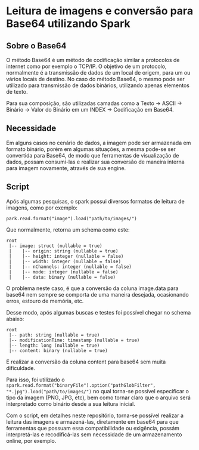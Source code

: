 # Leitura de imagens e conversão para Base64 utilizando Spark

## Sobre o Base64

O método Base64 é um método de codificação similar a protocolos de internet como por exemplo o TCP/IP. O objetivo de um protocolo, normalmente é a transmissão de dados de um local de origem, para um ou vários locais de destino. No caso do método Base64, o mesmo pode ser utilizado para transmissão de dados binários, utilizando apenas elementos de texto. 

Para sua composição, são utilizadas camadas como a Texto -> ASCII -> Binário -> Valor do Binário em um INDEX -> Codificação em Base64.

## Necessidade 

Em alguns casos no cenário de dados, a imagem pode ser armazenada em formato binário, porém em algumas situações, a mesma pode-se ser convertida para Base64, de modo que ferramentas de visualização de dados, possam consumi-las e realizar sua conversão de maneira interna para imagem novamente, através de sua engine. 

## Script

Após algumas pesquisas, o spark possui diversos formatos de leitura de imagens, como por exemplo: 

```
park.read.format("image").load("path/to/images/")
```

Que normalmente, retorna um schema como este: 

```
root
 |-- image: struct (nullable = true)
 |    |-- origin: string (nullable = true)
 |    |-- height: integer (nullable = false)
 |    |-- width: integer (nullable = false)
 |    |-- nChannels: integer (nullable = false)
 |    |-- mode: integer (nullable = false)
 |    |-- data: binary (nullable = false)
```

O problema neste caso, é que a conversão da coluna image.data para base64 nem sempre se comporta de uma maneira desejada, ocasionando erros, estouro de memória, etc. 

Desse modo, após algumas buscas e testes foi possível chegar no schema abaixo: 

```
root
 |-- path: string (nullable = true)
 |-- modificationTime: timestamp (nullable = true)
 |-- length: long (nullable = true)
 |-- content: binary (nullable = true)
```

E realizar a conversão da coluna content para base64 sem muita dificuldade. 

Para isso, foi utilizado o ``` spark.read.format("binaryFile").option("pathGlobFilter", "*.jpg").load("path/to/images/") ``` no qual torna-se possível especificar o tipo da imagem (PNG, JPG, etc), bem como tornar claro que o arquivo será interpretado como binário desde a sua leitura inicial. 

Com o script, em detalhes neste repositório, torna-se possível realizar a leitura das imagens e armazená-las, diretamente em base64 para que ferramentas que possuam essa compatibilidade ou exigência, possám interpretá-las e recodificá-las sem necessidade de um armazenamento online, por exemplo. 







